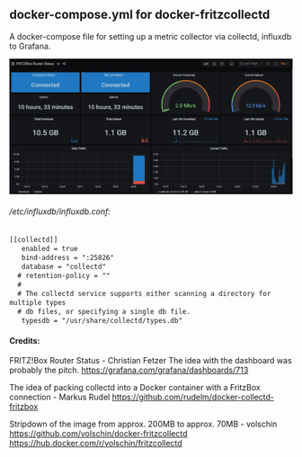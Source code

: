 ## docker-compose.yml for docker-fritzcollectd

A docker-compose file for setting up a metric collector
via collectd, influxdb to Grafana.

![Fritzbox Grafana Dashboard](https://raw.githubusercontent.com/der-pw/docker-fritzcollectd/docker-compose/img/FritzBox-Grafana-Dashboard.jpg) 



###### /etc/influxdb/influxdb.conf:
```
[[collectd]]
   enabled = true
   bind-address = ":25826"
   database = "collectd"
  # retention-policy = ""
  #
  # The collectd service supports either scanning a directory for multiple types
  # db files, or specifying a single db file.
   typesdb = "/usr/share/collectd/types.db"
```


#### Credits:
FRITZ!Box Router Status - Christian Fetzer
The idea with the dashboard was probably the pitch.
https://grafana.com/grafana/dashboards/713

The idea of ​​packing collectd into a Docker container with a FritzBox connection - Markus Rudel
https://github.com/rudelm/docker-collectd-fritzbox

Stripdown of the image from approx. 200MB to approx. 70MB - volschin
https://github.com/volschin/docker-fritzcollectd
https://hub.docker.com/r/volschin/fritzcollectd